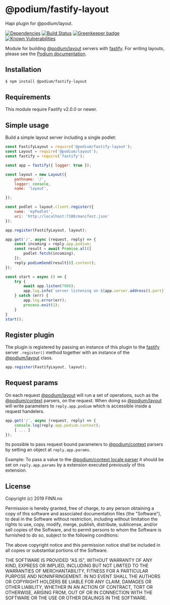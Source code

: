 # @podium/fastify-layout

Hapi plugin for @podium/layout.

[![Dependencies](https://img.shields.io/david/podium-lib/fastify-layout.svg?style=flat-square)](https://david-dm.org/podium-lib/fastify-layout)
[![Build Status](https://travis-ci.org/podium-lib/fastify-layout.svg?branch=master&style=flat-square)](https://travis-ci.org/podium-lib/fastify-layout)
[![Greenkeeper badge](https://badges.greenkeeper.io/podium-lib/fastify-layout.svg?style=flat-square)](https://greenkeeper.io/)
[![Known Vulnerabilities](https://snyk.io/test/github/podium-lib/fastify-layout/badge.svg?style=flat-square)](https://snyk.io/test/github/podium-lib/fastify-layout)

Module for building [@podium/layout] servers with [fastify]. For writing layouts,
please see the [Podium documentation].

## Installation

```bash
$ npm install @podium/fastify-layout
```

## Requirements

This module require Fastify v2.0.0 or newer.

## Simple usage

Build a simple layout server including a single podlet:

```js
const FastifyLayout = require('@podium/fastify-layout');
const Layout = require('@podium/layout');
const fastify = require('fastify');

const app = fastify({ logger: true });

const layout = new Layout({
    pathname: '/',
    logger: console,
    name: 'layout',

});

const podlet = layout.client.register({
    name: 'myPodlet',
    uri: 'http://localhost:7100/manifest.json'
});

app.register(FastifyLayout, layout);

app.get('/', async (request, reply) => {
    const incoming = reply.app.podium;
    const result = await Promise.all([
        podlet.fetch(incoming),
    ]);
    reply.podiumSend(result[0].content);
});

const start = async () => {
    try {
        await app.listen(7000);
        app.log.info(`server listening on ${app.server.address().port}`);
    } catch (err) {
        app.log.error(err);
        process.exit(1);
    }
}
start();
```

## Register plugin

The plugin is registered by passing an instance of this plugin to the [fastify]
server `.register()` method together with an instance of the [@podium/layout]
class.

```js
app.register(FastifyLayout, layout);
```

## Request params

On each request [@podium/layout] will run a set of operations, such as the
[@podium/context] parsers, on the request. When doing so [@podium/layout] will
write parameters to `reply.app.podium` which is accessible inside a request
handelers.

```js
app.get('/', async (request, reply) => {
    console.log(reply.app.podium.context);
    [ ... ]
});
```

Its possible to pass request bound parameters to [@podium/context] parsers by
setting an object at `reply.app.params`.

Example: To pass a value to the [@podium/context locale parser] it should be set
on `reply.app.params` by a extension executed previously of this extension.

## License

Copyright (c) 2019 FINN.no

Permission is hereby granted, free of charge, to any person obtaining a copy
of this software and associated documentation files (the "Software"), to deal
in the Software without restriction, including without limitation the rights
to use, copy, modify, merge, publish, distribute, sublicense, and/or sell
copies of the Software, and to permit persons to whom the Software is
furnished to do so, subject to the following conditions:

The above copyright notice and this permission notice shall be included in all
copies or substantial portions of the Software.

THE SOFTWARE IS PROVIDED "AS IS", WITHOUT WARRANTY OF ANY KIND, EXPRESS OR
IMPLIED, INCLUDING BUT NOT LIMITED TO THE WARRANTIES OF MERCHANTABILITY,
FITNESS FOR A PARTICULAR PURPOSE AND NONINFRINGEMENT. IN NO EVENT SHALL THE
AUTHORS OR COPYRIGHT HOLDERS BE LIABLE FOR ANY CLAIM, DAMAGES OR OTHER
LIABILITY, WHETHER IN AN ACTION OF CONTRACT, TORT OR OTHERWISE, ARISING FROM,
OUT OF OR IN CONNECTION WITH THE SOFTWARE OR THE USE OR OTHER DEALINGS IN THE
SOFTWARE.

[@podium/context locale parser]: https://github.com/podium-lib/context#locale-1 '@podium/context locale parser'
[Podium documentation]: https://podium-lib.io/ 'Podium documentation'
[@podium/context]: https://github.com/podium-lib/context '@podium/context'
[@podium/layout]: https://github.com/podium-lib/layout '@podium/layout'
[fastify]: https://www.fastify.io/ 'Fastify'